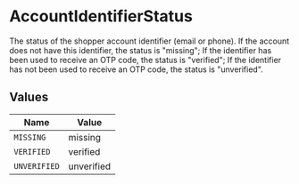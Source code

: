# AccountIdentifierStatus

The status of the shopper account identifier (email or phone). If the account does not have this identifier, the status is "missing"; If the identifier has been used to receive an OTP code, the status is "verified"; If the identifier has not been used to receive an OTP code, the status is "unverified".


## Values

| Name         | Value        |
| ------------ | ------------ |
| `MISSING`    | missing      |
| `VERIFIED`   | verified     |
| `UNVERIFIED` | unverified   |